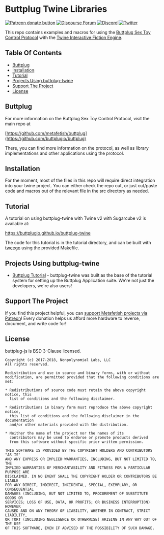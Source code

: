 # Buttplug Twine Libraries

[![Patreon donate button](https://img.shields.io/badge/patreon-donate-yellow.svg)](https://www.patreon.com/qdot)
[![Discourse Forum](https://img.shields.io/badge/discourse-forum-blue.svg)](https://metafetish.club)
[![Discord](https://img.shields.io/discord/353303527587708932.svg?logo=discord)](https://discord.buttplug.io)
[![Twitter](https://img.shields.io/twitter/follow/buttplugio.svg?style=social&logo=twitter)](https://twitter.com/buttplugio)

This repo contains examples and macros for using the [Buttplug Sex Toy
Control Protocol](https://github.com/buttplugio/buttplug) with the
[Twine Interactive Fiction Engine](http://twinery.org).

## Table Of Contents

- [Buttplug](#buttplug)
- [Installation](#installation)
- [Tutorial](#tutorial)
- [Projects Using buttplug-twine](#projects-using-buttplug-twine)
- [Support The Project](#support-the-project)
- [License](#license)

## Buttplug

For more information on the Buttplug Sex Toy Control Protocol, visit
the main repo at

[https://github.com/metafetish/buttplug](https://github.com/buttplugio/buttplug)

There, you can find more information on the protocol, as well as
library implementations and other applications using the protocol.

## Installation

For the moment, most of the files in this repo will require direct
integration into your twine project. You can either check the repo
out, or just cut/paste code and macros out of the relevant file in the
src directory as needed.

## Tutorial

A tutorial on using buttplug-twine with Twine v2 with Sugarcube v2 is
available at:

https://buttplugio.github.io/buttplug-twine

The code for this tutorial is in the tutorial directory, and can be
built with [tweego](https://bitbucket.org/tmedwards/tweego) using the
provided Makefile.

## Projects Using buttplug-twine

- [Buttplug
  Tutorial](https://github.com/buttplugio/buttplug-tutorial) -
  buttplug-twine was built as the base of the tutorial system for
  setting up the Buttplug Application suite. We're not just the
  developers, we're also users!

## Support The Project

If you find this project helpful, you can [support Metafetish projects
via Patreon](http://patreon.com/qdot)! Every donation helps us afford
more hardware to reverse, document, and write code for!

## License

buttplug-js is BSD 3-Clause licensed.

    Copyright (c) 2017-2018, Nonpolynomial Labs, LLC
    All rights reserved.
    
    Redistribution and use in source and binary forms, with or without
    modification, are permitted provided that the following conditions are met:
    
    * Redistributions of source code must retain the above copyright notice, this
      list of conditions and the following disclaimer.
    
    * Redistributions in binary form must reproduce the above copyright notice,
      this list of conditions and the following disclaimer in the documentation
      and/or other materials provided with the distribution.
    
    * Neither the name of the project nor the names of its
      contributors may be used to endorse or promote products derived
      from this software without specific prior written permission.
    
    THIS SOFTWARE IS PROVIDED BY THE COPYRIGHT HOLDERS AND CONTRIBUTORS "AS IS"
    AND ANY EXPRESS OR IMPLIED WARRANTIES, INCLUDING, BUT NOT LIMITED TO, THE
    IMPLIED WARRANTIES OF MERCHANTABILITY AND FITNESS FOR A PARTICULAR PURPOSE ARE
    DISCLAIMED. IN NO EVENT SHALL THE COPYRIGHT HOLDER OR CONTRIBUTORS BE LIABLE
    FOR ANY DIRECT, INDIRECT, INCIDENTAL, SPECIAL, EXEMPLARY, OR CONSEQUENTIAL
    DAMAGES (INCLUDING, BUT NOT LIMITED TO, PROCUREMENT OF SUBSTITUTE GOODS OR
    SERVICES; LOSS OF USE, DATA, OR PROFITS; OR BUSINESS INTERRUPTION) HOWEVER
    CAUSED AND ON ANY THEORY OF LIABILITY, WHETHER IN CONTRACT, STRICT LIABILITY,
    OR TORT (INCLUDING NEGLIGENCE OR OTHERWISE) ARISING IN ANY WAY OUT OF THE USE
    OF THIS SOFTWARE, EVEN IF ADVISED OF THE POSSIBILITY OF SUCH DAMAGE.

